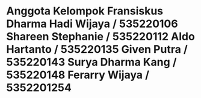 # Anggota Kelompok Fransiskus Dharma Hadi Wijaya / 535220106 Shareen Stephanie / 535220112 Aldo Hartanto / 535220135 Given Putra / 535220143 Surya Dharma Kang / 535220148 Ferarry Wijaya / 5352201254
